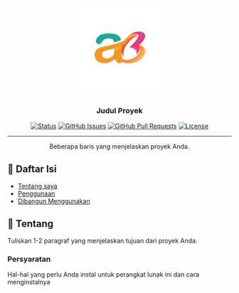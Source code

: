 <p align="center">
  <a href="" rel="noopener">
    <img width=200px height=200px src="https://github.com/ahmadbadri25/dokumentasi/blob/77c4718dc7e7d246cb3234d9e456b2c3ea93bb3d/%23.png" alt="Logo Proyek">
  </a>
</p>

<h3 align="center">Judul Proyek</h3>

<div align="center">

[![Status](https://img.shields.io/badge/status-aktif-success.svg)]()
[![GitHub Issues](https://img.shields.io/badge/Issues-0_-salmon)](https://github.com/ahmadbadri25/PHP-data-customer/issues)
[![GitHub Pull Requests](https://img.shields.io/github/issues-pr/kylelobo/The-Documentation-Compendium.svg)](https://github.com/ahmadbadri25/PHP-data-customer/pulls)
[![License](https://img.shields.io/badge/license-PHP-salmon.svg)](/LICENSE)

</div>

---

<p align="center"> Beberapa baris yang menjelaskan proyek Anda.
    <br> 
</p>

## 📝 Daftar Isi

- [Tentang saya](#tentang)
- [Penggunaan](#penggunaan)
- [Dibangun Menggunakan](#dibangun_menggunakan)


## 🧐 Tentang <a href="#tentang" name = "tentang"></a>

Tuliskan 1-2 paragraf yang menjelaskan tujuan dari proyek Anda.


### Persyaratan

Hal-hal yang perlu Anda instal untuk perangkat lunak ini dan cara menginstalnya
